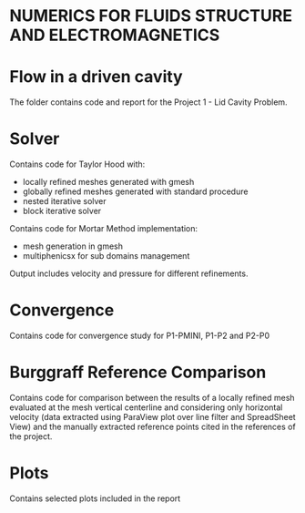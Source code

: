 # NUMERICS FOR FLUIDS STRUCTURE AND ELECTROMAGNETICS
# Flow in a driven cavity

The folder contains code and report for the Project 1 - Lid Cavity Problem.

# Solver 

Contains code for Taylor Hood with:
- locally refined meshes generated with gmesh
- globally refined meshes generated with standard procedure 
- nested iterative solver
- block iterative solver

Contains code for Mortar Method implementation:
- mesh generation in gmesh
- multiphenicsx for sub domains management

Output includes velocity and pressure for different refinements.

# Convergence 

Contains code for convergence study for P1-PMINI, P1-P2 and P2-P0

# Burggraff Reference Comparison  

Contains code for comparison between the results of a locally refined mesh evaluated at the mesh vertical centerline and considering only horizontal velocity (data extracted using ParaView plot over line filter and SpreadSheet View) and the manually extracted reference points cited in the references of the project.

# Plots 

Contains selected plots included in the report